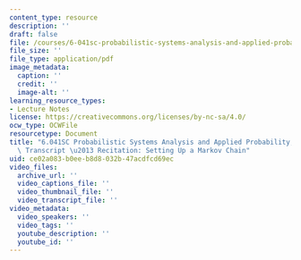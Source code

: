 ```yaml
---
content_type: resource
description: ''
draft: false
file: /courses/6-041sc-probabilistic-systems-analysis-and-applied-probability-fall-2013/ce02a083b0eeb8d8032b47acdfcd69ec_MIT6_041SCF13_Setting_Up_a_Markov_Chain_300k.pdf
file_size: ''
file_type: application/pdf
image_metadata:
  caption: ''
  credit: ''
  image-alt: ''
learning_resource_types:
- Lecture Notes
license: https://creativecommons.org/licenses/by-nc-sa/4.0/
ocw_type: OCWFile
resourcetype: Document
title: "6.041SC Probabilistic Systems Analysis and Applied Probability, Fall 2013\
  \ Transcript \u2013 Recitation: Setting Up a Markov Chain"
uid: ce02a083-b0ee-b8d8-032b-47acdfcd69ec
video_files:
  archive_url: ''
  video_captions_file: ''
  video_thumbnail_file: ''
  video_transcript_file: ''
video_metadata:
  video_speakers: ''
  video_tags: ''
  youtube_description: ''
  youtube_id: ''
---
```

